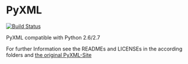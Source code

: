 # PyXML

[![Build Status](https://travis-ci.org/janbrohl/PyXML.svg?branch=master)](https://travis-ci.org/janbrohl/PyXML)

PyXML compatible with Python 2.6/2.7

For further Information see the READMEs and LICENSEs in the according folders and
[the original PyXML-Site](http://pyxml.sourceforge.net/topics/index.html)
